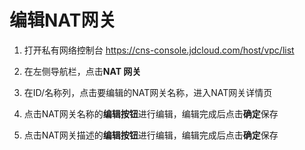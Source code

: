# 编辑NAT网关
1. 打开私有网络控制台 https://cns-console.jdcloud.com/host/vpc/list

2. 在左侧导航栏，点击**NAT 网关**

3. 在ID/名称列，点击要编辑的NAT网关名称，进入NAT网关详情页

4. 点击NAT网关名称的**编辑按钮**进行编辑，编辑完成后点击**确定**保存

5. 点击NAT网关描述的**编辑按钮**进行编辑，编辑完成后点击**确定**保存
